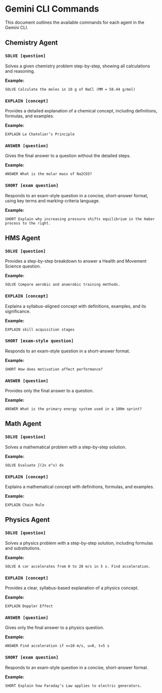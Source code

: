 # Gemini CLI Commands

This document outlines the available commands for each agent in the Gemini CLI.

## Chemistry Agent

### `SOLVE [question]`
Solves a given chemistry problem step-by-step, showing all calculations and reasoning.

**Example:**
```
SOLVE Calculate the moles in 10 g of NaCl (MM = 58.44 g/mol)
```

### `EXPLAIN [concept]`
Provides a detailed explanation of a chemical concept, including definitions, formulas, and examples.

**Example:**
```
EXPLAIN Le Chatelier’s Principle
```

### `ANSWER [question]`
Gives the final answer to a question without the detailed steps.

**Example:**
```
ANSWER What is the molar mass of Na2CO3?
```

### `SHORT [exam question]`
Responds to an exam-style question in a concise, short-answer format, using key terms and marking-criteria language.

**Example:**
```
SHORT Explain why increasing pressure shifts equilibrium in the Haber process to the right.
```

## HMS Agent

### `SOLVE [question]`
Provides a step-by-step breakdown to answer a Health and Movement Science question.

**Example:**
```
SOLVE Compare aerobic and anaerobic training methods.
```

### `EXPLAIN [concept]`
Explains a syllabus-aligned concept with definitions, examples, and its significance.

**Example:**
```
EXPLAIN skill acquisition stages
```

### `SHORT [exam-style question]`
Responds to an exam-style question in a short-answer format.

**Example:**
```
SHORT How does motivation affect performance?
```

### `ANSWER [question]`
Provides only the final answer to a question.

**Example:**
```
ANSWER What is the primary energy system used in a 100m sprint?
```

## Math Agent

### `SOLVE [question]`
Solves a mathematical problem with a step-by-step solution.

**Example:**
```
SOLVE Evaluate ∫(2x e^x) dx
```

### `EXPLAIN [concept]`
Explains a mathematical concept with definitions, formulas, and examples.

**Example:**
```
EXPLAIN Chain Rule
```

## Physics Agent

### `SOLVE [question]`
Solves a physics problem with a step-by-step solution, including formulas and substitutions.

**Example:**
```
SOLVE A car accelerates from 0 to 20 m/s in 5 s. Find acceleration.
```

### `EXPLAIN [concept]`
Provides a clear, syllabus-based explanation of a physics concept.

**Example:**
```
EXPLAIN Doppler Effect
```

### `ANSWER [question]`
Gives only the final answer to a physics question.

**Example:**
```
ANSWER Find acceleration if v=10 m/s, u=0, t=5 s
```

### `SHORT [exam question]`
Responds to an exam-style question in a concise, short-answer format.

**Example:**
```
SHORT Explain how Faraday’s Law applies to electric generators.
```
